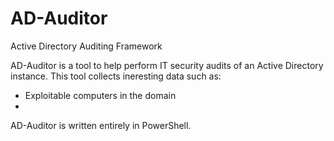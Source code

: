 # AD-Auditor
Active Directory Auditing Framework

AD-Auditor is a tool to help perform IT security audits of an Active Directory instance. This tool collects ineresting data such as:

- Exploitable computers in the domain
-


AD-Auditor is written entirely in PowerShell.
